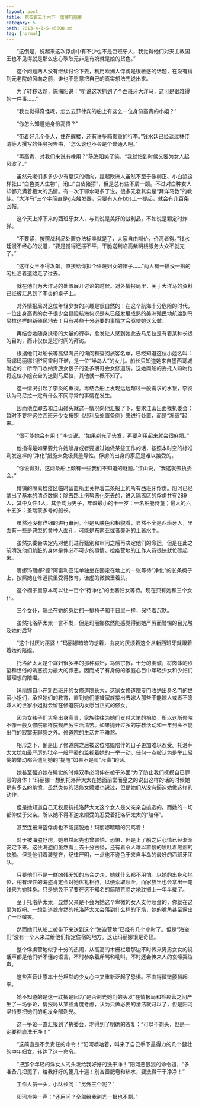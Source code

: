 ```yaml
---
layout: post
title: 第四百五十六节　唐娜玛丽娜
category: 5
path: 2013-4-1-5-45600.md
tag: [normal]
---
```


　　“这倒是，说起来这次俘虏中有不少也不是西班牙人，我觉得他们对天主教国王也不见得就是那么忠心耿耿无非是有奶就是娘的货色。”

　　这个问题两人没有继续讨论下去，利用欧洲人俘虏是很敏感的话题，在没有得到元老院的风向之前，谁也不愿意把自己的真实想法先说出来。

　　为了转移话题，陈海阳说：“听说这次抓到了个西班牙大洋马，这可是很难得的一件事……”

　　“我也觉得奇怪呢，怎么去菲律宾的船上有这么一位身份高贵的小姐？”

　　“你怎么知道她身份高贵？”

　　“带着好几个仆人，住在艉楼，还有许多箱贵重的行李。”钱水廷已经读过林传清等人撰写的任务报告书，“怎么说也不会是个普通人吧。”

　　“再高贵，对我们来说有啥用？”陈海阳笑了笑，“我就怕到时候又要为女人起风波了。”

　　虽然元老们多多少少有皇汉的倾向，提起欧洲人虽然不至于像柳正、小白狼这样张口“白色类人生物”，闭口“白皮猪猡”，但是总有些不屑一顾。不过对白种女人却都充满着极大的热情。有一次于鄂水喝多了说，很多元老其实是“拜洋马教”的教徒。“大洋马”三个字简直是g点触发器，只要有人在bbs上一提起，就会有几百条回帖。

　　这个天上掉下来的西班牙女人，与其说是美好的战利品，不如说是颗定时炸弹。

　　“不要紧，按照战利品处置办法标卖就是了，大家自由喊价，价高者得。”钱水廷漫不经心的说道，“要是觉得还摆不平，干脆送到临高紫明楼服务大众不就完了。”

　　“这样女王不得发飙，直接给你扣个诬蔑妇女的帽子……”两人有一搭没一搭的闲扯沿着道路走了过去。

　　就在他们为大洋马的处置展开讨论的时候。对外情报局里，关于大洋马的资料已经被汇总到了李炎的桌子上。

　　对外情报局对这位年轻少女的兴趣是很自然的：在这个航海十分危险的时代，一位出身高贵的女子很少会冒险航海何况是从已经发展成熟的美洲殖民地航渡到马尼拉这样的新殖民地去！只有某些十分必要的事情才会驱使她这么做。

　　再结合她随身携带的大量的行李，愈发让人感到她此去马尼拉是有着某种长远的目的，而非仅仅是短时间的拜访。

　　根据他们对船长等高级海员的询问和查阅旅客名单，已经知道这位小姐名叫：唐娜玛丽娜?德?阿雷利亚诺，是一位“半岛人”的女儿。船长只知道她来自墨西哥城附近的一所专门收纳贵族女孩子的圣多明哥会女修道院。送她商船的委托人吩咐他将这位小姐安全的送到马尼拉，其他就一概不知了。

　　这一情况引起了李炎的重视。再结合船上发现远远超过一般需求的水银，李炎认为马尼拉一定有什么不同寻常的事情在发生。

　　因而他立即去和江山碰头就这一情况向他汇报了下，要求江山出面找执委会：暂时不要将这位西班牙少女按照《战利品处置条例》来进行处置，而是“冻结”起来。

　　“很可能她会有用！”李炎说。“如果剃光了头发，再要利用起来就会很麻烦。”

　　他指得是如果要允许她赎身或者要通过她做某些工作的话，按照本时空的标准剃发这样的“净化”措施未免极具羞辱性。俘虏的出身的家庭是难以接受的。

　　“你说得对，这两条船上颇有一些我们不知道的谜题。”江山说，“我这就去执委会。”

　　博铺的隔离检疫区临时留置所里关押着二条船上的所有西班牙俘虏。阳河已经拿出了基本的清点数据：除去路上伤势恶化死去的，进入隔离区的俘虏共有289人，其中女性4人，其余均为男子，年龄最小的十一岁：一名船舱侍童；最大的六十五岁：圣瑞蒙多号的船长。

　　虽然还没有详细的进行审问。但是从肤色和相貌看，显然不全是西班牙人，里面有一些是典型的黄种人面孔，可能是东南亚或者美洲的土著水手。

　　虽然执委会决定先对他们进行甄别和审问之后再决定他们的命运，但是在此之前清洗他们肮脏的身体是件必不可少的事情。检疫营地的工作人员很快就忙碌起来。

　　唐娜玛丽娜?德?阿雷利亚诺单独坐在固定在地上的一张等待“净化”的长条椅子上，按照她在修道院里受得教育，谦虚的微微垂着头。

　　这个棚子里原本可以让一百个“待净化”的土著妇女等待。现在只有她和三个女仆。

　　三个女仆，端坐在她的身后的一排椅子和平日里一样，保持着沉默。

　　虽然托洛萨太太一言不发，但是玛丽娜依然能感觉得到她严厉而警惕的目光触及她的后背

　　“这个讨厌的巫婆！”玛丽娜暗暗的想着，由衷的厌烦着这个从新西班牙就跟着着她的陪媪。

　　托洛萨太太是个寡妇很多年的那种寡妇，笃信宗教，十分的虔诚，将肉体的欲望和世俗的诱惑视为最大的罪恶。因而成了有身份的家庭心目中年轻少女和少妇们最理想的陪媪。

　　玛丽娜自小在新西班牙的女修道院长大，这家女修道院专门收纳出身名门的世家小姐们，承担她们的教育，直到她们能被家族接出去嫁人那些不能嫁人或者不愿嫁人的世家小姐就会留在修道院内发愿当正式的修女。

　　因为女孩子们大多出身高贵，家族往往为她们支付大笔的捐款，所以这所修院不像一般女修院那样院规严厉生活清苦。如果抛开过多的宗教活动和一年到头不能出门的寂寞无聊感之外。修道院的生活并不难熬。

　　相形之下，倒是出了修道院之后被这位陪媪陪伴的日子更加难以忍受。托洛萨太太犹如最严厉的狱卒一般严密的监视着她的一举一动。任何一点被认为是举止轻佻的举动都会遭到她的“提醒”如果不是叫“斥责”的话。

　　她甚至强迫她在睡觉的时候双手必须伸在被子外面“为了防止我们抚摸自已罪恶的身体！”玛丽娜一想到托洛萨太太在她面前堂而皇之的说出这样的话的时候她是有多么的羞愤。虽然类似的话修女嬷嬷也说过，但是她们从没有逼迫她做这样的动作。

　　但是她知道自己无权反抗托洛萨太太这个女人是父亲亲自挑选的。而她的一切都仰仗于父亲。所以她不得不逆来顺受的忍受着托洛萨太太的“陪伴”。

　　甚至连被海盗俘虏也不能摆脱她！玛丽娜暗暗的咒骂着！

　　对于被海盗俘虏，她虽然起先也曾害怕、恐惧，但是上了船之后心情已经渐渐安定下来。这伙海盗们虽然看上去十分古怪，还有着令人难以置信的喷吐着黑烟的快船，但是他们着装整齐，纪律严明，一点也不逊色于来自半岛的最好的西班牙团队。

　　只要他们不是一群凶残无知的乌合之众，她就什么都不用怕。以她的出身和地位，稍有理性的海盗肯定会对她优礼相待，以便索取赎金，而家族里也会拿出一笔钱来为她赎身。只是她免不了要在这不知名的简陋荒凉之地耽搁上一年半载了。

　　至于托洛萨太太，显然父亲是不会为她这个卑微的女人支付赎金的，你就在这里为奴吧。一想到道貌岸然的托洛萨太太会落到什么样的下场，她的嘴角甚至露出了一丝微笑。

　　然而她们从船上被带下来送到这个“海盗营地”已经有几个小时了。但是“海盗们”没有一个人来过给他们指定住宿的地方。这让玛丽娜很是奇怪。

　　整个俘虏营地似乎十分的热闹，从高高的木栅栏墙那边不时传来男男女女的说话声都是他们听不懂的语言，不时参杂着斥骂和吼叫，不时还会传来人的哀嚎哭泣声。

　　这些声音让原本十分坦然的少女心中又重新泛起了恐惧。不由得微微颤抖起来。

　　她不知道的是这一耽搁是因为“是否剃光她们的头发”在情报局和检疫营之间产生了一场争论，情报局从某些角度考虑，认为只做必要的清洁就可以了，但是阳河坚持要把她们的毛发全部剃光。

　　这一争论一直汇报到了执委会，才得到了明确的答复：“可以不剃头，但是一定要彻底洗干净！”

　　“这简直是不负责任的命令！”阳河嘀咕着，叫来了自己手下最得力的几个健壮的中年妇女。转达了这一命令。

　　“把那个年轻的洋女人的头发给我好好的洗干净！”阳河恶狠狠的命令道，“多准备几把篦子，给我好好的篦几十遍！别吝啬肥皂和热水，要洗得干干净净！”

　　工作人员一头，小队长问：“另外三个呢？”

　　阳河冷笑一声：“还用问？全部给我剃光一根也不剩。”